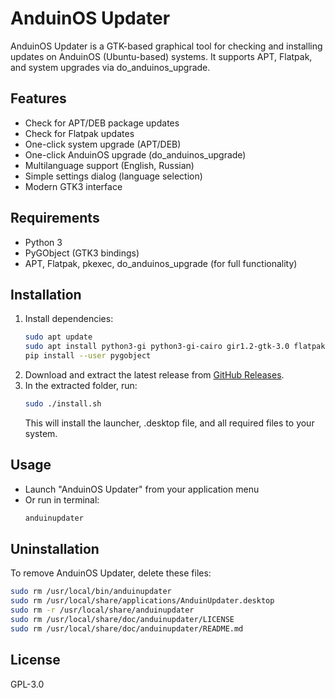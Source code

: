 # AnduinOS Updater

AnduinOS Updater is a GTK-based graphical tool for checking and installing updates on AnduinOS (Ubuntu-based) systems. It supports APT, Flatpak, and system upgrades via do_anduinos_upgrade.

## Features
- Check for APT/DEB package updates
- Check for Flatpak updates
- One-click system upgrade (APT/DEB)
- One-click AnduinOS upgrade (do_anduinos_upgrade)
- Multilanguage support (English, Russian)
- Simple settings dialog (language selection)
- Modern GTK3 interface

## Requirements
- Python 3
- PyGObject (GTK3 bindings)
- APT, Flatpak, pkexec, do_anduinos_upgrade (for full functionality)

## Installation
1. Install dependencies:
   ```sh
   sudo apt update
   sudo apt install python3-gi python3-gi-cairo gir1.2-gtk-3.0 flatpak
   pip install --user pygobject
   ```
2. Download and extract the latest release from [GitHub Releases](https://github.com/ВАШ_ЛОГИН/AnduinUpdater/releases).
3. In the extracted folder, run:
   ```sh
   sudo ./install.sh
   ```
   This will install the launcher, .desktop file, and all required files to your system.

## Usage
- Launch "AnduinOS Updater" from your application menu
- Or run in terminal:
  ```sh
  anduinupdater
  ```

## Uninstallation
To remove AnduinOS Updater, delete these files:
```sh
sudo rm /usr/local/bin/anduinupdater
sudo rm /usr/local/share/applications/AnduinUpdater.desktop
sudo rm -r /usr/local/share/anduinupdater
sudo rm /usr/local/share/doc/anduinupdater/LICENSE
sudo rm /usr/local/share/doc/anduinupdater/README.md
```

## License
GPL-3.0
